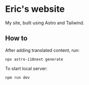 # Eric's website

My site, built using Astro and Tailwind.

## How to

After adding translated content, run:

`npx astro-i18next generate`

To start local server:

`npm run dev`
